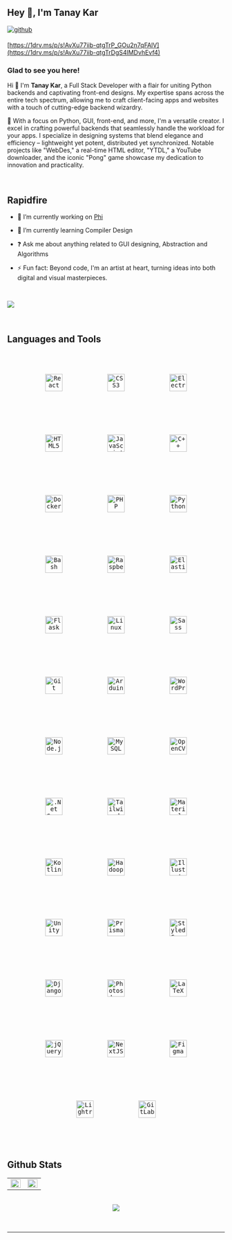 ## Hey 👋, I'm Tanay Kar   
  

<a href="https://github.com/tanay-kar" target="_blank">
<img src=https://img.shields.io/badge/github-%2324292e.svg?&style=for-the-badge&logo=github&logoColor=white alt=github style="margin-bottom: 5px;" />
</a>
  

[https://1drv.ms/p/s!AvXu77iib-qtgTrP_GOu2n7qFAlV](https://1drv.ms/p/s!AvXu77iib-qtgTrDgS4lMDvhEvf4)

### Glad to see you here!  
Hi 👋 I'm **Tanay Kar**, a Full Stack Developer with a flair for uniting Python backends and captivating front-end designs. My expertise spans across the entire tech spectrum, allowing me to craft client-facing apps and websites with a touch of cutting-edge backend wizardry.

💼 With a focus on Python, GUI, front-end, and more, I'm a versatile creator. I excel in crafting powerful backends that seamlessly handle the workload for your apps. I specialize in designing systems that blend elegance and efficiency – lightweight yet potent, distributed yet synchronized. Notable projects like "WebDes," a real-time HTML editor, "YTDL," a YouTube downloader, and the iconic "Pong" game showcase my dedication to innovation and practicality.  
  

<br/>  


## Rapidfire  


- 🔭 I’m currently working on [Phi](https://github.com/Tanay-Kar/Phi)  
  

- 🌱 I’m currently learning Compiler Design 
  

- ❓ Ask me about anything related to GUI designing, Abstraction and Algorithms  
  

- ⚡ Fun fact: Beyond code, I'm an artist at heart, turning ideas into both digital and visual masterpieces.  

<br/>  

![](https://quotes-github-readme.vercel.app/api?type=horizontal&theme=dark)  
  

<br/>  


## Languages and Tools  
<div align="center">  
<kbd><a href="https://reactjs.org/" target="_blank"><img style="margin: 10px; padding: 40px" src="https://profilinator.rishav.dev/skills-assets/react-original-wordmark.svg" alt="React" height="40" /></a></kbd>  
<kbd><a href="https://www.w3schools.com/css/" target="_blank"><img style="margin: 10px; padding: 40px" src="https://profilinator.rishav.dev/skills-assets/css3-original-wordmark.svg" alt="CSS3" height="40" /></a></kbd>  
<kbd><a href="https://www.electronjs.org/" target="_blank"><img style="margin: 10px; padding: 40px" src="https://profilinator.rishav.dev/skills-assets/electron-original.svg" alt="Electron" height="40" /></a></kbd>  
<kbd><a href="https://en.wikipedia.org/wiki/HTML5" target="_blank"><img style="margin: 10px; padding: 40px" src="https://profilinator.rishav.dev/skills-assets/html5-original-wordmark.svg" alt="HTML5" height="40" /></a></kbd>  
<kbd><a href="https://www.javascript.com/" target="_blank"><img style="margin: 10px; padding: 40px" src="https://profilinator.rishav.dev/skills-assets/javascript-original.svg" alt="JavaScript" height="40" /></a></kbd>  
<kbd><a href="https://www.cplusplus.com/" target="_blank"><img style="margin: 10px; padding: 40px" src="https://profilinator.rishav.dev/skills-assets/cplusplus-original.svg" alt="C++" height="40" /></a></kbd>  
<kbd><a href="https://www.docker.com/" target="_blank"><img style="margin: 10px; padding: 40px" src="https://profilinator.rishav.dev/skills-assets/docker-original-wordmark.svg" alt="Docker" height="40" /></a></kbd>  
<kbd><a href="https://www.php.net/" target="_blank"><img style="margin: 10px; padding: 40px" src="https://profilinator.rishav.dev/skills-assets/php-original.svg" alt="PHP" height="40" /></a></kbd>  
<kbd><a href="https://www.python.org/" target="_blank"><img style="margin: 10px; padding: 40px" src="https://profilinator.rishav.dev/skills-assets/python-original.svg" alt="Python" height="40" /></a></kbd>  
<kbd><a href="https://www.gnu.org/software/bash/" target="_blank"><img style="margin: 10px; padding: 40px" src="https://profilinator.rishav.dev/skills-assets/gnu_bash-icon.svg" alt="Bash" height="40" /></a></kbd>  
<kbd><a href="https://www.raspberrypi.org/" target="_blank"><img style="margin: 10px; padding: 40px" src="https://profilinator.rishav.dev/skills-assets/raspberrypi.png" alt="Raspberry Pi" height="40" /></a></kbd>  
<kbd><a href="https://www.elastic.co/" target="_blank"><img style="margin: 10px; padding: 40px" src="https://profilinator.rishav.dev/skills-assets/elasticsearch.png" alt="Elastic Search" height="40" /></a></kbd>  
<kbd><a href="https://flask.palletsprojects.com/" target="_blank"><img style="margin: 10px; padding: 40px" src="https://profilinator.rishav.dev/skills-assets/flask.png" alt="Flask" height="40" /></a></kbd>  
<kbd><a href="https://www.linux.org/" target="_blank"><img style="margin: 10px; padding: 40px" src="https://profilinator.rishav.dev/skills-assets/linux-original.svg" alt="Linux" height="40" /></a></kbd>  
<kbd><a href="https://sass-lang.com/" target="_blank"><img style="margin: 10px; padding: 40px" src="https://profilinator.rishav.dev/skills-assets/sass-original.svg" alt="Sass" height="40" /></a></kbd>  
<kbd><a href="https://github.com/" target="_blank"><img style="margin: 10px; padding: 40px" src="https://profilinator.rishav.dev/skills-assets/git-scm-icon.svg" alt="Git" height="40" /></a></kbd>  
<kbd><a href="https://www.arduino.cc/" target="_blank"><img style="margin: 10px; padding: 40px" src="https://profilinator.rishav.dev/skills-assets/arduino.png" alt="Arduino" height="40" /></a></kbd>  
<kbd><a href="https://wordpress.com/" target="_blank"><img style="margin: 10px; padding: 40px" src="https://profilinator.rishav.dev/skills-assets/wordpress.png" alt="WordPress" height="40" /></a></kbd>  
<kbd><a href="https://nodejs.org/" target="_blank"><img style="margin: 10px; padding: 40px" src="https://profilinator.rishav.dev/skills-assets/nodejs-original-wordmark.svg" alt="Node.js" height="40" /></a></kbd>  
<kbd><a href="https://www.mysql.com/" target="_blank"><img style="margin: 10px; padding: 40px" src="https://profilinator.rishav.dev/skills-assets/mysql-original-wordmark.svg" alt="MySQL" height="40" /></a></kbd>  
<kbd><a href="https://opencv.org/" target="_blank"><img style="margin: 10px; padding: 40px" src="https://profilinator.rishav.dev/skills-assets/opencv-icon.svg" alt="OpenCV" height="40" /></a></kbd>  
<kbd><a href="https://dotnet.microsoft.com/download" target="_blank"><img style="margin: 10px; padding: 40px" src="https://profilinator.rishav.dev/skills-assets/dotnetcore.png" alt=".Net Core" height="40" /></a></kbd>  
<kbd><a href="https://www.tailwindcss.com/" target="_blank"><img style="margin: 10px; padding: 40px" src="https://profilinator.rishav.dev/skills-assets/tailwindcss.svg" alt="Tailwind CSS" height="40" /></a></kbd>  
<kbd><a href="https://mui.com/" target="_blank"><img style="margin: 10px; padding: 40px" src="https://profilinator.rishav.dev/skills-assets/mui.png" alt="Material UI" height="40" /></a></kbd>  
<kbd><a href="https://kotlinlang.org/" target="_blank"><img style="margin: 10px; padding: 40px" src="https://profilinator.rishav.dev/skills-assets/kotlinlang-icon.svg" alt="Kotlin" height="40" /></a></kbd>  
<kbd><a href="https://hadoop.apache.org/" target="_blank"><img style="margin: 10px; padding: 40px" src="https://profilinator.rishav.dev/skills-assets/apache_hadoop-icon.svg" alt="Hadoop" height="40" /></a></kbd>  
<kbd><a href="https://www.adobe.com/in/products/illustrator.html" target="_blank"><img style="margin: 10px; padding: 40px" src="https://profilinator.rishav.dev/skills-assets/adobe_illustrator-icon.svg" alt="Illustrator" height="40" /></a></kbd>  
<kbd><a href="https://unity.com/" target="_blank"><img style="margin: 10px; padding: 40px" src="https://profilinator.rishav.dev/skills-assets/unity.png" alt="Unity" height="40" /></a></kbd>  
<kbd><a href="https://www.prisma.io/" target="_blank"><img style="margin: 10px; padding: 40px" src="https://profilinator.rishav.dev/skills-assets/prisma.png" alt="Prisma" height="40" /></a></kbd>  
<kbd><a href="https://styled-components.com/" target="_blank"><img style="margin: 10px; padding: 40px" src="https://profilinator.rishav.dev/skills-assets/styled-components.png" alt="Styled Components" height="40" /></a></kbd>  
<kbd><a href="https://www.djangoproject.com/" target="_blank"><img style="margin: 10px; padding: 40px" src="https://profilinator.rishav.dev/skills-assets/django-original.svg" alt="Django" height="40" /></a></kbd>  
<kbd><a href="https://www.adobe.com/in/products/photoshop.html" target="_blank"><img style="margin: 10px; padding: 40px" src="https://profilinator.rishav.dev/skills-assets/photoshop-plain.svg" alt="Photoshop" height="40" /></a></kbd>  
<kbd><a href="https://www.latex-project.org/" target="_blank"><img style="margin: 10px; padding: 40px" src="https://profilinator.rishav.dev/skills-assets/latex.png" alt="LaTeX" height="40" /></a></kbd>  
<kbd><a href="https://jquery.com/" target="_blank"><img style="margin: 10px; padding: 40px" src="https://profilinator.rishav.dev/skills-assets/jquery.png" alt="jQuery" height="40" /></a></kbd>  
<kbd><a href="https://nextjs.org/" target="_blank"><img style="margin: 10px; padding: 40px" src="https://profilinator.rishav.dev/skills-assets/nextjs.png" alt="NextJS" height="40" /></a></kbd>  
<kbd><a href="https://www.figma.com/" target="_blank"><img style="margin: 10px; padding: 40px" src="https://profilinator.rishav.dev/skills-assets/figma-icon.svg" alt="Figma" height="40" /></a></kbd>  
<kbd><a href="https://www.adobe.com/products/photoshop-lightroom.html" target="_blank"><img style="margin: 10px; padding: 40px" src="https://profilinator.rishav.dev/skills-assets/lightroom.png" alt="Lightroom" height="40" /></a></kbd>  
<kbd><a href="https://about.gitlab.com/" target="_blank"><img style="margin: 10px; padding: 40px" src="https://profilinator.rishav.dev/skills-assets/gitlab.svg" alt="GitLab" height="40" /></a></kbd>  
</div>  

<br/>  


## Github Stats  
<table><tr><td valign="top">

<img src="https://github-readme-stats.vercel.app/api?username=tanay-kar&show_icons=true&count_private=true&hide_border=true&theme=dark" align="left" style="width: 100%" />

</td><td valign="top">

<img src="https://github-readme-stats.vercel.app/api/top-langs/?username=tanay-kar&hide_border=true&layout=compact&theme=dark" align="left" style="width: 100%" />

</td></tr></table>  

<br/>  

<div align="center">
<img src="https://komarev.com/ghpvc/?username=tanay-kar&&style=flat-square" align="center" />
</div>  
  

<br/>  


<br />

----
